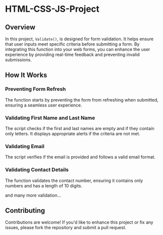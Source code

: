 # HTML-CSS-JS-Project

## Overview

In this project, `Validate()`, is designed for form validation. It helps ensure that user inputs meet specific criteria before submitting a form. By integrating this function into your web forms, you can enhance the user experience by providing real-time feedback and preventing invalid submissions.

## How It Works

### Preventing Form Refresh

The function starts by preventing the form from refreshing when submitted, ensuring a seamless user experience.

### Validating First Name and Last Name
The script checks if the first and last names are empty and if they contain only letters. It displays appropriate alerts if the criteria are not met.

### Validating Email
The script verifies if the email is provided and follows a valid email format.

### Validating Contact Details
The function validates the contact number, ensuring it contains only numbers and has a length of 10 digits.

and many more validation...

## Contributing

Contributions are welcome! If you'd like to enhance this project or fix any issues, please fork the repository and submit a pull request.